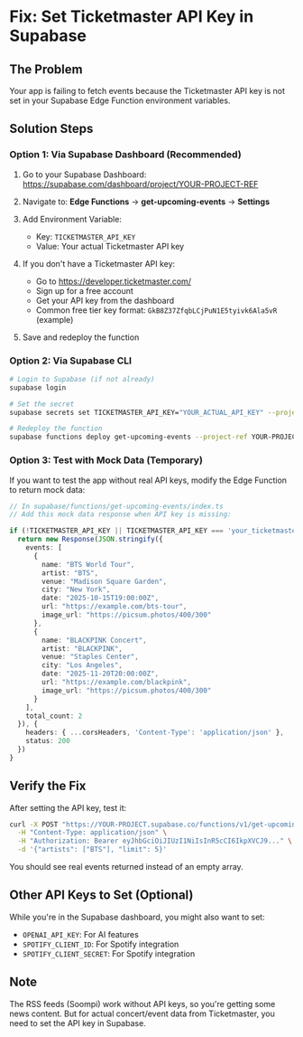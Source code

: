 # Fix: Set Ticketmaster API Key in Supabase

## The Problem
Your app is failing to fetch events because the Ticketmaster API key is not set in your Supabase Edge Function environment variables.

## Solution Steps

### Option 1: Via Supabase Dashboard (Recommended)

1. Go to your Supabase Dashboard: https://supabase.com/dashboard/project/YOUR-PROJECT-REF

2. Navigate to: **Edge Functions** → **get-upcoming-events** → **Settings**

3. Add Environment Variable:
   - Key: `TICKETMASTER_API_KEY`
   - Value: Your actual Ticketmaster API key

4. If you don't have a Ticketmaster API key:
   - Go to https://developer.ticketmaster.com/
   - Sign up for a free account
   - Get your API key from the dashboard
   - Common free tier key format: `GkB8Z37ZfqbLCjPuN1E5tyivk6Ala5vR` (example)

5. Save and redeploy the function

### Option 2: Via Supabase CLI

```bash
# Login to Supabase (if not already)
supabase login

# Set the secret
supabase secrets set TICKETMASTER_API_KEY="YOUR_ACTUAL_API_KEY" --project-ref YOUR-PROJECT-REF

# Redeploy the function
supabase functions deploy get-upcoming-events --project-ref YOUR-PROJECT-REF
```

### Option 3: Test with Mock Data (Temporary)

If you want to test the app without real API keys, modify the Edge Function to return mock data:

```typescript
// In supabase/functions/get-upcoming-events/index.ts
// Add this mock data response when API key is missing:

if (!TICKETMASTER_API_KEY || TICKETMASTER_API_KEY === 'your_ticketmaster_api_key_here') {
  return new Response(JSON.stringify({
    events: [
      {
        name: "BTS World Tour",
        artist: "BTS",
        venue: "Madison Square Garden",
        city: "New York",
        date: "2025-10-15T19:00:00Z",
        url: "https://example.com/bts-tour",
        image_url: "https://picsum.photos/400/300"
      },
      {
        name: "BLACKPINK Concert",
        artist: "BLACKPINK",
        venue: "Staples Center",
        city: "Los Angeles",
        date: "2025-11-20T20:00:00Z",
        url: "https://example.com/blackpink",
        image_url: "https://picsum.photos/400/300"
      }
    ],
    total_count: 2
  }), {
    headers: { ...corsHeaders, 'Content-Type': 'application/json' },
    status: 200
  })
}
```

## Verify the Fix

After setting the API key, test it:

```bash
curl -X POST "https://YOUR-PROJECT.supabase.co/functions/v1/get-upcoming-events" \
  -H "Content-Type: application/json" \
  -H "Authorization: Bearer eyJhbGciOiJIUzI1NiIsInR5cCI6IkpXVCJ9..." \
  -d '{"artists": ["BTS"], "limit": 5}'
```

You should see real events returned instead of an empty array.

## Other API Keys to Set (Optional)

While you're in the Supabase dashboard, you might also want to set:

- `OPENAI_API_KEY`: For AI features
- `SPOTIFY_CLIENT_ID`: For Spotify integration
- `SPOTIFY_CLIENT_SECRET`: For Spotify integration

## Note
The RSS feeds (Soompi) work without API keys, so you're getting some news content. But for actual concert/event data from Ticketmaster, you need to set the API key in Supabase.